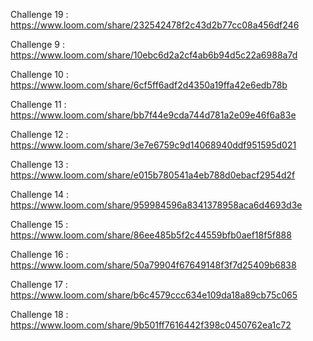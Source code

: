 Challenge 19 : https://www.loom.com/share/232542478f2c43d2b77cc08a456df246

Challenge 9 : https://www.loom.com/share/10ebc6d2a2cf4ab6b94d5c22a6988a7d

Challenge 10 : https://www.loom.com/share/6cf5ff6adf2d4350a19ffa42e6edb78b

Challenge 11 : https://www.loom.com/share/bb7f44e9cda744d781a2e09e46f6a83e

Challenge 12 : https://www.loom.com/share/3e7e6759c9d14068940ddf951595d021

Challenge 13 : https://www.loom.com/share/e015b780541a4eb788d0ebacf2954d2f

Challenge 14 : https://www.loom.com/share/959984596a8341378958aca6d4693d3e

Challenge 15 : https://www.loom.com/share/86ee485b5f2c44559bfb0aef18f5f888

Challenge 16 : https://www.loom.com/share/50a79904f67649148f3f7d25409b6838

Challenge 17 : https://www.loom.com/share/b6c4579ccc634e109da18a89cb75c065

Challenge 18 : https://www.loom.com/share/9b501ff7616442f398c0450762ea1c72